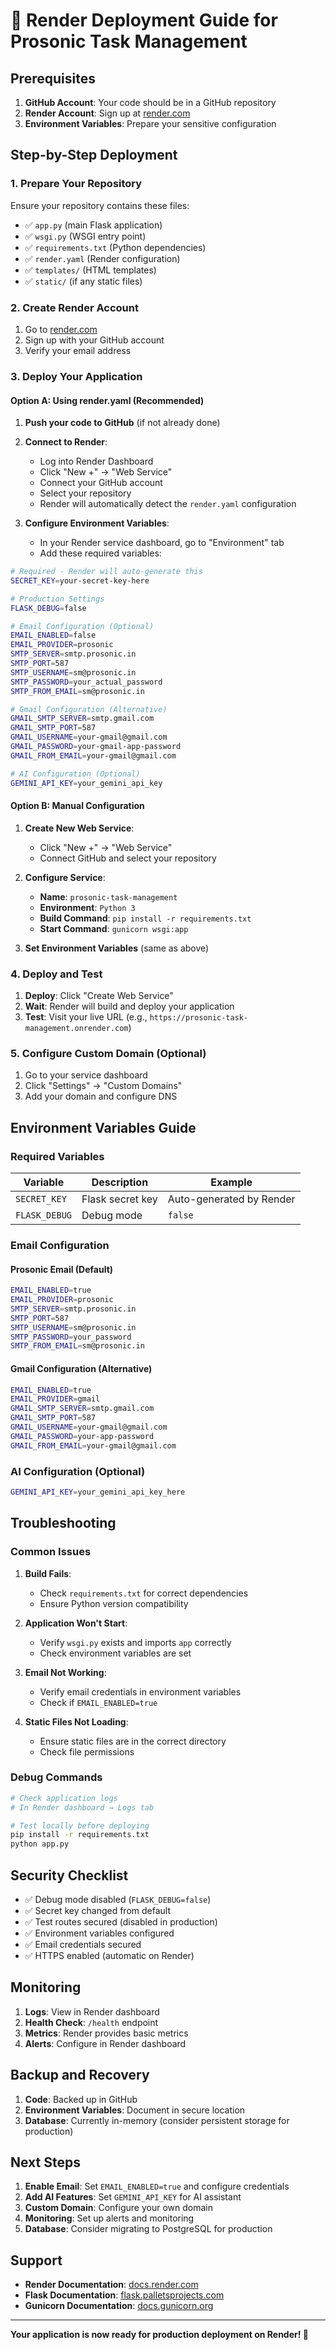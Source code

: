# 🚀 Render Deployment Guide for Prosonic Task Management

## Prerequisites

1. **GitHub Account**: Your code should be in a GitHub repository
2. **Render Account**: Sign up at [render.com](https://render.com)
3. **Environment Variables**: Prepare your sensitive configuration

## Step-by-Step Deployment

### 1. Prepare Your Repository

Ensure your repository contains these files:
- ✅ `app.py` (main Flask application)
- ✅ `wsgi.py` (WSGI entry point)
- ✅ `requirements.txt` (Python dependencies)
- ✅ `render.yaml` (Render configuration)
- ✅ `templates/` (HTML templates)
- ✅ `static/` (if any static files)

### 2. Create Render Account

1. Go to [render.com](https://render.com)
2. Sign up with your GitHub account
3. Verify your email address

### 3. Deploy Your Application

#### Option A: Using render.yaml (Recommended)

1. **Push your code to GitHub** (if not already done)
2. **Connect to Render**:
   - Log into Render Dashboard
   - Click "New +" → "Web Service"
   - Connect your GitHub account
   - Select your repository
   - Render will automatically detect the `render.yaml` configuration

3. **Configure Environment Variables**:
   - In your Render service dashboard, go to "Environment" tab
   - Add these required variables:

```bash
# Required - Render will auto-generate this
SECRET_KEY=your-secret-key-here

# Production Settings
FLASK_DEBUG=false

# Email Configuration (Optional)
EMAIL_ENABLED=false
EMAIL_PROVIDER=prosonic
SMTP_SERVER=smtp.prosonic.in
SMTP_PORT=587
SMTP_USERNAME=sm@prosonic.in
SMTP_PASSWORD=your_actual_password
SMTP_FROM_EMAIL=sm@prosonic.in

# Gmail Configuration (Alternative)
GMAIL_SMTP_SERVER=smtp.gmail.com
GMAIL_SMTP_PORT=587
GMAIL_USERNAME=your-gmail@gmail.com
GMAIL_PASSWORD=your-gmail-app-password
GMAIL_FROM_EMAIL=your-gmail@gmail.com

# AI Configuration (Optional)
GEMINI_API_KEY=your_gemini_api_key
```

#### Option B: Manual Configuration

1. **Create New Web Service**:
   - Click "New +" → "Web Service"
   - Connect GitHub and select your repository

2. **Configure Service**:
   - **Name**: `prosonic-task-management`
   - **Environment**: `Python 3`
   - **Build Command**: `pip install -r requirements.txt`
   - **Start Command**: `gunicorn wsgi:app`

3. **Set Environment Variables** (same as above)

### 4. Deploy and Test

1. **Deploy**: Click "Create Web Service"
2. **Wait**: Render will build and deploy your application
3. **Test**: Visit your live URL (e.g., `https://prosonic-task-management.onrender.com`)

### 5. Configure Custom Domain (Optional)

1. Go to your service dashboard
2. Click "Settings" → "Custom Domains"
3. Add your domain and configure DNS

## Environment Variables Guide

### Required Variables

| Variable | Description | Example |
|----------|-------------|---------|
| `SECRET_KEY` | Flask secret key | Auto-generated by Render |
| `FLASK_DEBUG` | Debug mode | `false` |

### Email Configuration

#### Prosonic Email (Default)
```bash
EMAIL_ENABLED=true
EMAIL_PROVIDER=prosonic
SMTP_SERVER=smtp.prosonic.in
SMTP_PORT=587
SMTP_USERNAME=sm@prosonic.in
SMTP_PASSWORD=your_password
SMTP_FROM_EMAIL=sm@prosonic.in
```

#### Gmail Configuration (Alternative)
```bash
EMAIL_ENABLED=true
EMAIL_PROVIDER=gmail
GMAIL_SMTP_SERVER=smtp.gmail.com
GMAIL_SMTP_PORT=587
GMAIL_USERNAME=your-gmail@gmail.com
GMAIL_PASSWORD=your-app-password
GMAIL_FROM_EMAIL=your-gmail@gmail.com
```

### AI Configuration (Optional)
```bash
GEMINI_API_KEY=your_gemini_api_key_here
```

## Troubleshooting

### Common Issues

1. **Build Fails**:
   - Check `requirements.txt` for correct dependencies
   - Ensure Python version compatibility

2. **Application Won't Start**:
   - Verify `wsgi.py` exists and imports `app` correctly
   - Check environment variables are set

3. **Email Not Working**:
   - Verify email credentials in environment variables
   - Check if `EMAIL_ENABLED=true`

4. **Static Files Not Loading**:
   - Ensure static files are in the correct directory
   - Check file permissions

### Debug Commands

```bash
# Check application logs
# In Render dashboard → Logs tab

# Test locally before deploying
pip install -r requirements.txt
python app.py
```

## Security Checklist

- ✅ Debug mode disabled (`FLASK_DEBUG=false`)
- ✅ Secret key changed from default
- ✅ Test routes secured (disabled in production)
- ✅ Environment variables configured
- ✅ Email credentials secured
- ✅ HTTPS enabled (automatic on Render)

## Monitoring

1. **Logs**: View in Render dashboard
2. **Health Check**: `/health` endpoint
3. **Metrics**: Render provides basic metrics
4. **Alerts**: Configure in Render dashboard

## Backup and Recovery

1. **Code**: Backed up in GitHub
2. **Environment Variables**: Document in secure location
3. **Database**: Currently in-memory (consider persistent storage for production)

## Next Steps

1. **Enable Email**: Set `EMAIL_ENABLED=true` and configure credentials
2. **Add AI Features**: Set `GEMINI_API_KEY` for AI assistant
3. **Custom Domain**: Configure your own domain
4. **Monitoring**: Set up alerts and monitoring
5. **Database**: Consider migrating to PostgreSQL for production

## Support

- **Render Documentation**: [docs.render.com](https://docs.render.com)
- **Flask Documentation**: [flask.palletsprojects.com](https://flask.palletsprojects.com)
- **Gunicorn Documentation**: [docs.gunicorn.org](https://docs.gunicorn.org)

---

**Your application is now ready for production deployment on Render! 🎉** 